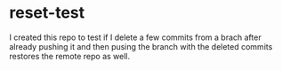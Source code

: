 # reset-test
I created this repo to test if I delete a few commits from a brach after already pushing it and then pusing the branch with the deleted commits restores the remote repo as well.
